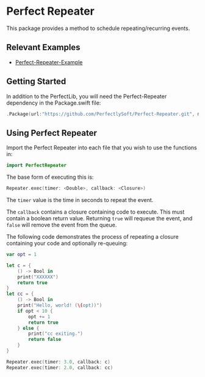 # Perfect Repeater

This package provides a method to schedule repeating/recurring events.

## Relevant Examples

* [Perfect-Repeater-Example](https://github.com/PerfectExamples/Perfect-Repeater-Demo)

## Getting Started

In addition to the PerfectLib, you will need the Perfect-Repeater dependency in the Package.swift file:

``` swift
.Package(url:"https://github.com/PerfectlySoft/Perfect-Repeater.git", majorVersion: 1)
```

## Using Perfect Repeater

Import the Perfect Repeater into each file that you wish to use the functions in: 

``` swift
import PerfectRepeater
```

The base form of executing this is:

``` swift
Repeater.exec(timer: <Double>, callback: <Closure>)
```

The `timer` value is the time in seconds to repeat the event.

The `callback` contains a closure containing code to execute. This must contain a boolean return value. Returning `true` will requeue the event, and `false` will remove the event from the queue.

The following code demonstrates the process of repeating a closure containing your code and optionally re-queuing:

``` swift
var opt = 1

let c = {
	() -> Bool in
	print("XXXXXX")
	return true
}
let cc = {
	() -> Bool in
	print("Hello, world! (\(opt))")
	if opt < 10 {
		opt += 1
		return true
	} else {
		print("cc exiting.")
		return false
	}
}

Repeater.exec(timer: 3.0, callback: c)
Repeater.exec(timer: 2.0, callback: cc)
```